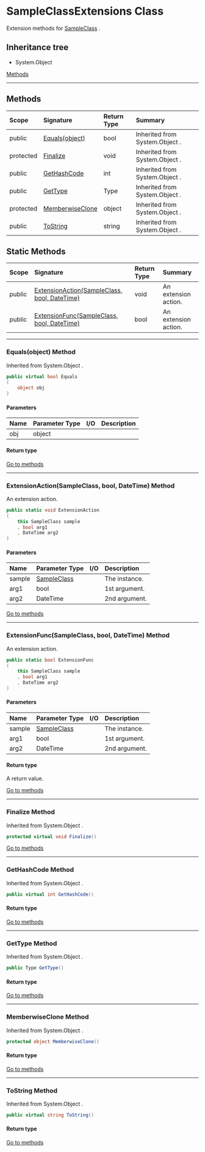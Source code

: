 ﻿



# SampleClassExtensions Class



Extension methods for [SampleClass](../SampleLibrary/SampleClass.md) .








## Inheritance tree
* System.Object

[Methods](#Methods)&nbsp;&nbsp;






---
## Methods
|Scope|Signature|Return Type|Summary|
|:--|:--|:--|:--|
| public | [Equals(object)](#equalsobject-method) | bool | Inherited from  System.Object . |
| protected | [Finalize](#finalize-method) | void | Inherited from  System.Object . |
| public | [GetHashCode](#gethashcode-method) | int | Inherited from  System.Object . |
| public | [GetType](#gettype-method) | Type | Inherited from  System.Object . |
| protected | [MemberwiseClone](#memberwiseclone-method) | object | Inherited from  System.Object . |
| public | [ToString](#tostring-method) | string | Inherited from  System.Object . |
## Static Methods
|Scope|Signature|Return Type|Summary|
|:--|:--|:--|:--|
| public | [ExtensionAction(SampleClass, bool, DateTime)](#extensionactionsampleclass-bool-datetime-method) | void | An extension action. |
| public | [ExtensionFunc(SampleClass, bool, DateTime)](#extensionfuncsampleclass-bool-datetime-method) | bool | An extension action. |
---
### Equals(object) Method

Inherited from  System.Object .
```c#
public virtual bool Equals
(
	object obj
)
```
#### Parameters
|Name|Parameter Type|I/O|Description|
|:--|:--|:-:|:--|
| obj | object |  |  |
#### Return type


[Go to methods](#Methods)

---
### ExtensionAction(SampleClass, bool, DateTime) Method

An extension action.
```c#
public static void ExtensionAction
(
	this SampleClass sample
	, bool arg1
	, DateTime arg2
)
```
#### Parameters
|Name|Parameter Type|I/O|Description|
|:--|:--|:-:|:--|
| sample | [SampleClass](../SampleLibrary/SampleClass.md) |  | The instance. |
| arg1 | bool |  | 1st argument. |
| arg2 | DateTime |  | 2nd argument. |

[Go to methods](#Methods)

---
### ExtensionFunc(SampleClass, bool, DateTime) Method

An extension action.
```c#
public static bool ExtensionFunc
(
	this SampleClass sample
	, bool arg1
	, DateTime arg2
)
```
#### Parameters
|Name|Parameter Type|I/O|Description|
|:--|:--|:-:|:--|
| sample | [SampleClass](../SampleLibrary/SampleClass.md) |  | The instance. |
| arg1 | bool |  | 1st argument. |
| arg2 | DateTime |  | 2nd argument. |
#### Return type
A return value.

[Go to methods](#Methods)

---
### Finalize Method

Inherited from  System.Object .
```c#
protected virtual void Finalize()
```

[Go to methods](#Methods)

---
### GetHashCode Method

Inherited from  System.Object .
```c#
public virtual int GetHashCode()
```
#### Return type


[Go to methods](#Methods)

---
### GetType Method

Inherited from  System.Object .
```c#
public Type GetType()
```
#### Return type


[Go to methods](#Methods)

---
### MemberwiseClone Method

Inherited from  System.Object .
```c#
protected object MemberwiseClone()
```
#### Return type


[Go to methods](#Methods)

---
### ToString Method

Inherited from  System.Object .
```c#
public virtual string ToString()
```
#### Return type


[Go to methods](#Methods)



